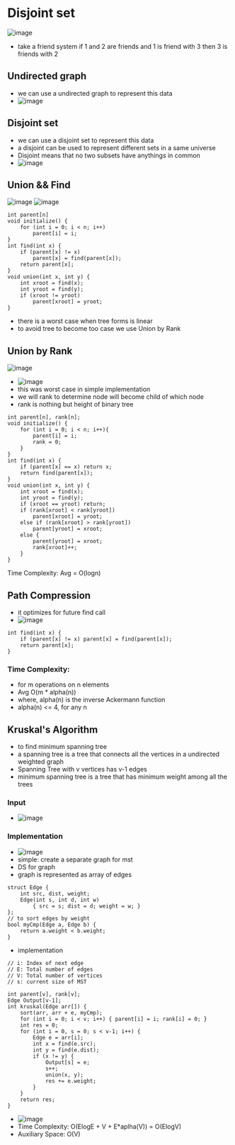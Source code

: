 # Disjoint set

![image](https://i.ibb.co/9w4qhJ8/image-2022-05-29-112814259.png)

- take a friend system if 1 and 2 are friends and 1 is friend with 3 then 3 is friends with 2

## Undirected graph

- we can use a undirected graph to represent this data
- ![image](https://i.ibb.co/3sQV5G3/image-2022-05-29-113424134.png)

## Disjoint set

- we can use a disjoint set to represent this data
- a disjoint can be used to represent different sets in a same universe
- Disjoint means that no two subsets have anythings in common
- ![image](https://i.ibb.co/4jHcsH2/image-2022-05-29-114132897.png)

## Union && Find

![image](https://i.ibb.co/WNXQBTx/image-2022-05-29-114726562.png)
![image](https://i.ibb.co/QCGxMks/image-2022-05-29-124402547.png)

```
int parent[n]
void initialize() {
    for (int i = 0; i < n; i++)
        parent[i] = i;
}
int find(int x) {
    if (parent[x] != x)
        parent[x] = find(parent[x]);
    return parent[x];
}
void union(int x, int y) {
    int xroot = find(x);
    int yroot = find(y);
    if (xroot != yroot)
        parent[xroot] = yroot;
}
```

- there is a worst case when tree forms is linear
- to avoid tree to become too case we use Union by Rank

## Union by Rank

![image](https://i.ibb.co/7n3qm5C/image-2022-05-30-162650718.png)

- ![image](https://i.ibb.co/sJ8qLHx/image-2022-05-30-163147605.png)
- this was worst case in simple implementation
- we will rank to determine node will become child of which node
- rank is nothing but height of binary tree

```
int parent[n], rank[n];
void initialize() {
    for (int i = 0; i < n; i++){
        parent[i] = i;
        rank = 0;
    }
}
int find(int x) {
    if (parent[x] == x) return x;
    return find(parent[x]);
}
void union(int x, int y) {
    int xroot = find(x);
    int yroot = find(y);
    if (xroot == yroot) return;
    if (rank[xroot] < rank[yroot])
        parent[xroot] = yroot;
    else if (rank[xroot] > rank[yroot])
        parent[yroot] = xroot;
    else {
        parent[yroot] = xroot;
        rank[xroot]++;
    }
}
```

Time Complexity: Avg = O(logn)

## Path Compression

- it optimizes for future find call
- ![image](https://i.ibb.co/86C81N8/image-2022-05-30-163917415.png)

```
int find(int x) {
    if (parent[x] != x) parent[x] = find(parent[x]);
    return parent[x];
}
```

### Time Complexity:

- for m operations on n elements
- Avg O(m \* alpha(n))
- where, alpha(n) is the inverse Ackermann function
- alpha(n) <= 4, for any n

## Kruskal's Algorithm

- to find minimum spanning tree
- a spanning tree is a tree that connects all the vertices in a undirected weighted graph
- Spanning Tree with v vertices has v-1 edges
- minimum spanning tree is a tree that has minimum weight among all the trees

### Input

- ![image](https://i.ibb.co/wzMvzTm/image-2022-05-30-164946281.png)

### Implementation

- ![image](https://i.ibb.co/Km9XtfK/image-2022-05-30-165120570.png)
- simple: create a separate graph for mst
- DS for graph
- graph is represented as array of edges

```
struct Edge {
    int src, dist, weight;
    Edge(int s, int d, int w)
        { src = s; dist = d; weight = w; }
};
// to sort edges by weight
bool myCmp(Edge a, Edge b) {
    return a.weight < b.weight;
}
```
 
- implementation

```
// i: Index of next edge
// E: Total number of edges
// V: Total number of vertices
// s: current size of MST

int parent[v], rank[v];
Edge Output[v-1];
int kruskal(Edge arr[]) {
    sort(arr, arr + e, myCmp);
    for (int i = 0; i < v; i++) { parent[i] = i; rank[i] = 0; }
    int res = 0;
    for (int i = 0, s = 0; s < v-1; i++) {
        Edge e = arr[i];
        int x = find(e.src);
        int y = find(e.dist);
        if (x != y) {
            Output[s] = e;
            s++;
            union(x, y);
            res += e.weight;
        }
    }
    return res;
}
```
- ![image](https://i.ibb.co/MND3y2m/image-2022-05-30-180419424.png)
- Time Complexity: O(ElogE + V + E*aplha(V)) = O(ElogV)
- Auxiliary Space: O(V)